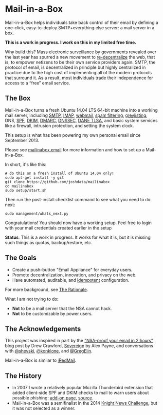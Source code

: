Mail-in-a-Box
=============

Mail-in-a-Box helps individuals take back control of their email by defining a one-click, easy-to-deploy SMTP+everything else server: a mail server in a box.

**This is a work in progress. I work on this in my limited free time.**

Why build this? Mass electronic surveillance by governments revealed over the last year has spurred a new movement to [re-decentralize](http://redecentralize.org/) the web, that is, to empower netizens to be their own service providers again. SMTP, the protocol of email, is decentralized in principle but highly centralized in practice due to the high cost of implementing all of the modern protocols that surround it. As a result, most individuals trade their independence for access to a “free” email service.


The Box
-------

Mail-in-a-Box turns a fresh Ubuntu 14.04 LTS 64-bit machine into a working mail server, including [SMTP](http://www.postfix.org/), [IMAP](http://dovecot.org/), [webmail](http://roundcube.net/), [spam filtering](https://spamassassin.apache.org/), [greylisting](http://postgrey.schweikert.ch/), DNS, [SPF](https://en.wikipedia.org/wiki/Sender_Policy_Framework), [DKIM](https://en.wikipedia.org/wiki/DomainKeys_Identified_Mail), [DMARC](https://en.wikipedia.org/wiki/DMARC), [DNSSEC](https://en.wikipedia.org/wiki/DNSSEC), [DANE TLSA](https://en.wikipedia.org/wiki/DNS-based_Authentication_of_Named_Entities), and basic system services like a firewall, intrusion protection, and setting the system clock.

This setup is what has been powering my own personal email since September 2013.

Please see [mailinabox.email](https://mailinabox.email) for more information and how to set up a Mail-in-a-Box.

In short, it's like this:

	# do this on a fresh install of Ubuntu 14.04 only!
	sudo apt-get install -y git
	git clone https://github.com/joshdata/mailinabox
	cd mailinabox
	sudo setup/start.sh

Then run the post-install checklist command to see what you need to do next:

	sudo management/whats_next.py

Congratulations! You should now have a working setup. Feel free to login with your mail credentials created earlier in the setup

**Status**: This is a work in progress. It works for what it is, but it is missing such things as quotas, backup/restore, etc.

The Goals
---------

* Create a push-button "Email Appliance" for everyday users.
* Promote decentralization, innovation, and privacy on the web.
* Have automated, auditable, and [idempotent](http://sharknet.us/2014/02/01/automated-configuration-management-challenges-with-idempotency/) configuration.

For more background, see [The Rationale](https://github.com/JoshData/mailinabox/wiki).

What I am not trying to do:

* **Not** to be a mail server that the NSA cannot hack.
* **Not** to be customizable by power users.

The Acknowledgements
--------------------

This project was inspired in part by the ["NSA-proof your email in 2 hours"](http://sealedabstract.com/code/nsa-proof-your-e-mail-in-2-hours/) blog post by Drew Crawford, [Sovereign](https://github.com/al3x/sovereign) by Alex Payne, and conversations with <a href="http://twitter.com/shevski" target="_blank">@shevski</a>, <a href="https://github.com/konklone" target="_blank">@konklone</a>, and <a href="https://github.com/gregelin" target="_blank">@GregElin</a>.

Mail-in-a-Box is similar to [iRedMail](http://www.iredmail.org/).

The History
-----------

* In 2007 I wrote a relatively popular Mozilla Thunderbird extension that added client-side SPF and DKIM checks to mail to warn users about possible phishing: [add-on page](https://addons.mozilla.org/en-us/thunderbird/addon/sender-verification-anti-phish/), [source](https://github.com/JoshData/thunderbird-spf).
* Mail-in-a-Box was a semifinalist in the 2014 [Knight News Challenge](https://www.newschallenge.org/challenge/2014/submissions/mail-in-a-box), but it was not selected as a winner.
